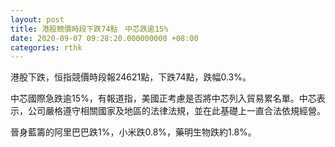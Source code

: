 ```yaml
---
layout: post
title: 港股競價時段下跌74點　中芯跌逾15%
date: 2020-09-07 09:28:20.000000000 +08:00
categories: rthk
---
```


港股下跌，恒指競價時段報24621點，下跌74點，跌幅0.3%。

中芯國際急跌逾15%，有報道指，美國正考慮是否將中芯列入貿易累名單。中芯表示，公司嚴格遵守相關國家及地區的法律法規，並在此基礎上一直合法依規經營。

晉身藍籌的阿里巴巴跌1%，小米跌0.8%，藥明生物跌約1.8%。
